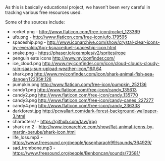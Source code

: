 As this is basically educational project, we haven't been very careful in tracking various
free resources used.

Some of the sources include:

* rocket.png - http://www.flaticon.com/free-icon/rocket_123369
* ufo.png - http://www.flaticon.com/free-icon/ufo_179595
* spaceship.png - http://www.iconarchive.com/show/crystal-clear-icons-by-everaldo/App-kspaceduel-spaceship-icon.html
* snake.png - https://phaser.io/examples/v2/sprites/rope
* penguin eats icons http://www.myiconfinder.com/
* ice_cloud.png http://www.myiconfinder.com/icon/cloud-clouds-cloudy-rain-saas-sun-upload-weather-icon/16#.64
* shark.png http://www.myiconfinder.com/icon/shark-animal-fish-sea-danger/12235#.128
* pumpkin.png http://www.flaticon.com/free-icon/pumpkin_252136
* candy1.png http://www.flaticon.com/free-icon/candy_135613
* candy2.png http://www.flaticon.com/free-icon/candy_135770
* candy3.png http://www.flaticon.com/free-icon/candy-canes_227277
* candy4.png http://www.flaticon.com/free-icon/candy_236338
* darkforest.jpg http://pcwallart.com/dark-forest-background-wallpaper-3.html
* characters/ - https://github.com/taw/jrpg
* shark no 2 - http://www.iconarchive.com/show/flat-animal-icons-by-martin-berube/shark-icon.html
* life_loss.mp3 - https://www.freesound.org/people/josepharaoh99/sounds/364929/
* sad_trombone.mp3 - https://www.freesound.org/people/Benboncan/sounds/73581/
